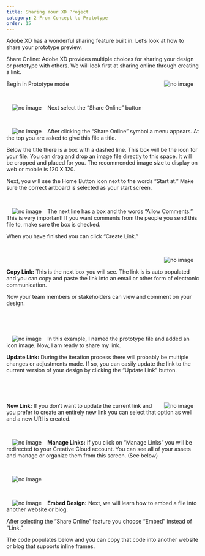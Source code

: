 ```yaml
---
title: Sharing Your XD Project
category: 2-From Concept to Prototype
order: 15
---  
```


Adobe XD has a wonderful sharing feature built in. Let’s look at how to share your prototype preview.
 
Share Online: Adobe XD provides multiple choices for sharing your design or prototype with others. We will look first at sharing online through creating a link.


<img style="padding: 0px 15px;float:right" src="https://iwilfried.github.io/Adobe-XD-eBook/images/XD-Share-Project-01.png
" alt="no image"/>Begin in Prototype mode

&nbsp;  

<img style="padding: 0px 15px;float:left" src="https://iwilfried.github.io/Adobe-XD-eBook/images/XD-Share-Project-02.png
" alt="no image"/>Next select the “Share Online” button  

&nbsp;  

<img style="padding: 0px 15px;float:left" src="https://iwilfried.github.io/Adobe-XD-eBook/images/XD-Share-Project-03.png
" alt="no image"/>After clicking the “Share Online” symbol a menu appears. At the top you are asked to give this file a title.

Below the title there is a box with a dashed line. This box will be the icon for your file. You can drag and drop an image file directly to this space. It will be cropped and placed for you. The recommended image size to display on web or mobile is 120 X 120.

Next, you will see the Home Button icon next to the words “Start at.”  Make sure the correct artboard is selected as your start screen.   

&nbsp;   

<img style="padding: 0px 15px;float:left" src="https://iwilfried.github.io/Adobe-XD-eBook/images/XD-Share-Project-04.png
" alt="no image"/>  

The next line has a box and the words “Allow Comments.” This is very important! If you want comments from the people you send this file to, make sure the box is checked.  

When you have finished you can click “Create Link.”

&nbsp;   

<img style="padding: 0px 15px;float:right" src="https://iwilfried.github.io/Adobe-XD-eBook/images/XD-Share-Project-05.png
" alt="no image"/>  

&nbsp;   

**Copy Link:** This is the next box you will see. The link is is auto populated and you can copy and paste the link into an email or other form of electronic communication.

Now your team members or stakeholders can view and comment on your design. 

&nbsp;   

&nbsp;   

<img style="padding: 0px 15px;float:left" src="https://iwilfried.github.io/Adobe-XD-eBook/images/XD-Share-Project-06.png
" alt="no image"/>

In this example, I named the prototype file and added an icon image. Now, I am ready to share my link. 
 
**Update Link:** During the iteration process there will probably be multiple changes or adjustments made. If so, you can easily update the link to the current version of your design by clicking the “Update Link” button.

&nbsp;   

&nbsp;   

<img style="padding: 0px 15px;float:right" src="https://iwilfried.github.io/Adobe-XD-eBook/images/XD-Share-Project-07.png
" alt="no image"/>  


**New Link:** If you don’t want to update the current link and you prefer to create an entirely new link you can select that option as well and a new URl is created.

&nbsp;   

<img style="padding: 0px 15px;float:left" src="https://iwilfried.github.io/Adobe-XD-eBook/images/XD-Share-Project-08.png
" alt="no image"/>  

**Manage Links:** If you click on “Manage Links” you will be redirected to your Creative Cloud account. You can see all of your assets and manage or organize them from this screen. (See below)


&nbsp;   


<img style="padding: 0px 15px" src="https://iwilfried.github.io/Adobe-XD-eBook/images/XD-Share-Project-09.png
" alt="no image"/>

&nbsp;   


<img style="padding: 0px 15px;float:left" src="https://iwilfried.github.io/Adobe-XD-eBook/images/XD-Share-Project-10.png
" alt="no image"/>**Embed Design:** Next, we will learn how to embed a file into another website or blog. 

After selecting the “Share Online” feature you choose “Embed” instead of “Link.” 

The code populates below and you can copy that code into another website or blog that supports inline frames.



&nbsp;   


&nbsp;   
